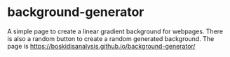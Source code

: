 # background-generator
A simple page to create a linear gradient background for webpages. There is also a random button to create a random generated background.
The page is https://boskidisanalysis.github.io/background-generator/
